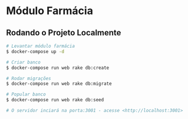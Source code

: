 # Módulo Farmácia

## Rodando o Projeto Localmente

```bash
# Levantar módulo farmácia
$ docker-compose up -d

# Criar banco
$ docker-compose run web rake db:create

# Rodar migrações
$ docker-compose run web rake db:migrate

# Popular banco
$ docker-compose run web rake db:seed

# O servidor inciará na porta:3001 - acesse <http://localhost:3001>
```
